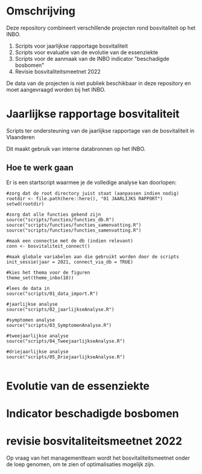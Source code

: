 # Omschrijving

Deze repository combineert verschillende projecten rond bosvitaliteit op het INBO.

1. Scripts voor jaarlijkse rapportage bosvitaliteit
2. Scripts voor evaluatie van de evolutie van de essenziekte
3. Scripts voor de aanmaak van de INBO indicator "beschadigde bosbomen"
4. Revisie bosvitaliteitsmeetnet 2022

De data van de projecten is niet publiek beschikbaar in deze repository en moet aangevraagd worden bij het INBO.

# Jaarlijkse rapportage bosvitaliteit

Scripts ter ondersteuning van de jaarlijkse rapportage van de bosvitaliteit in Vlaanderen

Dit maakt gebruik van interne databronnen op het INBO. 


## Hoe te werk gaan

Er is een startscript waarmee je de volledige analyse kan doorlopen:

````
#zorg dat de root directory juist staat (aanpassen indien nodig)
rootdir <- file.path(here::here(), "01 JAARLIJKS RAPPORT")
setwd(rootdir)

#zorg dat alle functies gekend zijn
source("scripts/functies/functies_db.R")
source("scripts/functies/functies_samenvatting.R")
source("scripts/functies/functies_samenvatting.R")

#maak een connectie met de db (indien relevant)
conn <- bosvitaliteit_connect()

#maak globale variabelen aan die gebruikt worden door de scripts
init_sessie(jaar = 2021, connect_via_db = TRUE) 

#kies het thema voor de figuren
theme_set(theme_inbo(10))

#lees de data in 
source("scripts/01_data_import.R")

#jaarlijkse analyse
source("scripts/02_jaarlijkseAnalyse.R")

#symptomen analyse
source("scripts/03_SymptomenAnalyse.R")

#tweejaarlijkse analyse
source("scripts/04_TweejaarlijkseAnalyse.R")

#driejaarlijkse analyse
source("scripts/05_DriejaarlijkseAnalyse.R")


````

# Evolutie van de essenziekte

# Indicator beschadigde bosbomen

# revisie bosvitaliteitsmeetnet 2022

Op vraag van het managementteam wordt het bosvitaliteitsmeetnet onder de loep genomen, om te zien of optimalisaties mogelijk zijn.

